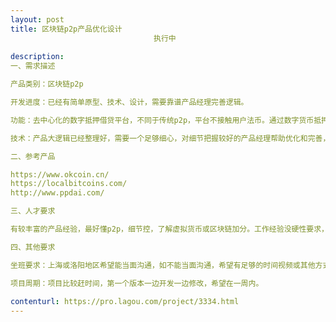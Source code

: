 ```yaml
---                
layout: post       
title: 区块链p2p产品优化设计
                                执行中
           
description: 
一、需求描述

产品类别：区块链p2p 

开发进度：已经有简单原型、技术、设计，需要靠谱产品经理完善逻辑。

功能：去中心化的数字抵押借贷平台，不同于传统p2p，平台不接触用户法币。通过数字货币抵押，为持有数字货币但短期内有资金需求的用户解决现金问题，为投资人提供了一种收益更高、风险更低的投资模式。

技术：产品大逻辑已经整理好，需要一个足够细心，对细节把握较好的产品经理帮助优化和完善，发现并解决我们目前存在问题。

二、参考产品

https://www.okcoin.cn/ 
https://localbitcoins.com/ 
http://www.ppdai.com/

三、人才要求

有较丰富的产品经验，最好懂p2p，细节控，了解虚拟货币或区块链加分。工作经验没硬性要求，但希望足够优秀。

四、其他要求

坐班要求：上海或洛阳地区希望能当面沟通，如不能当面沟通，希望有足够的时间视频或其他方式交流。

项目周期：项目比较赶时间，第一个版本一边开发一边修改，希望在一周内。
     
contenturl: https://pro.lagou.com/project/3334.html      
---                 
```

